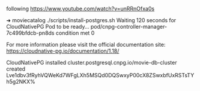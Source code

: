 following https://www.youtube.com/watch?v=unRRnOfxa0s


➜  moviecatalog ./scripts/install-postgres.sh 
Waiting 120 seconds for CloudNativePG Pod to be ready...
pod/cnpg-controller-manager-7c499bfdcb-pn8ds condition met
0

For more information please visit the official documentation site:
https://cloudnative-pg.io/documentation/1.18/

CloudNativePG installed
cluster.postgresql.cnpg.io/movie-db-cluster created
Lve1dbv3fRyhVQWeKd7WFgLXh5MSQd0DQSwxyP00cX8ZSwxbfUxRSTsTYh5g2NKX%       


